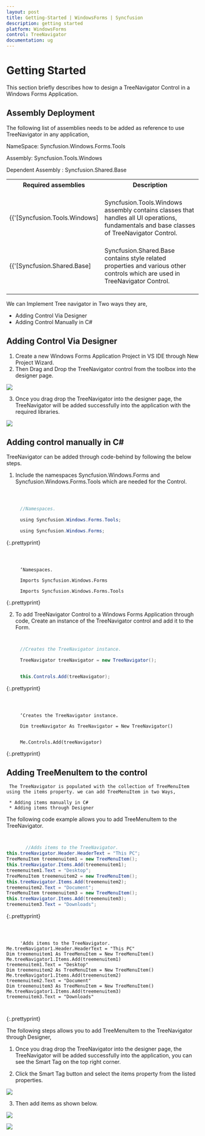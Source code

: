 ```yaml
---
layout: post
title: Getting-Started | WindowsForms | Syncfusion
description: getting started
platform: WindowsForms
control: TreeNavigator 
documentation: ug
---
```


# Getting Started

This section briefly describes how to design a TreeNavigator Control in a Windows Forms Application.

## Assembly Deployment
The following list of assemblies needs to be added as reference to use TreeNavigator in any application,

NameSpace: Syncfusion.Windows.Forms.Tools

Assembly: Syncfusion.Tools.Windows

Dependent Assembly : Syncfusion.Shared.Base

<table>
<tr>
<th>
Required assemblies<br/><br/></th><th>
Description<br/><br/></th></tr>
<tr>
<td>
{{'[Syncfusion.Tools.Windows]<br/><br/></td><td>
Syncfusion.Tools.Windows assembly contains classes that handles all UI operations, fundamentals and base classes of TreeNavigator Control.<br/><br/></td></tr>
<tr>
<td>
{{'[Syncfusion.Shared.Base]<br/><br/></td><td>
Syncfusion.Shared.Base contains style related properties and various other controls which are used in TreeNavigator Control.<br/><br/></td></tr>
</table>

We can Implement Tree navigator in Two ways they are,
*	Adding Control Via Designer
*	Adding Control Manually in C#


## Adding Control Via Designer

1.	Create a new Windows Forms Application Project in VS IDE through New Project Wizard.
2.	Then Drag and Drop the TreeNavigator control from the toolbox into the designer page.


![](Getting-Started_images/DragDrop.png)


3.	Once you drag drop the TreeNavigator into the designer page, the TreeNavigator will be added successfully into the application with the required libraries.


![](Getting-Started_images/AfterDragDrop.png)



## Adding control manually in C#
TreeNavigator can be added through code-behind by following the below steps.

1.	Include the namespaces Syncfusion.Windows.Forms and Syncfusion.Windows.Forms.Tools which are needed for the Control.



   ~~~ cs



		//Namespaces.

		using Syncfusion.Windows.Forms.Tools;

		using Syncfusion.Windows.Forms;

   ~~~
   {:.prettyprint}

   ~~~ vbnet



		‘Namespaces.

		Imports Syncfusion.Windows.Forms

		Imports Syncfusion.Windows.Forms.Tools

   ~~~
   {:.prettyprint}

2.	To add TreeNavigator Control to a Windows Forms Application through code, Create an instance of the TreeNavigator control and add it to the Form.

   ~~~ cs


		//Creates the TreeNavigator instance.

		TreeNavigator treeNavigator = new TreeNavigator();


		this.Controls.Add(treeNavigator);

   ~~~
   {:.prettyprint}

   ~~~ vbnet



		‘Creates the TreeNavigator instance.

		Dim treeNavigator As TreeNavigator = New TreeNavigator()


		Me.Controls.Add(treeNavigator)

   ~~~
   {:.prettyprint}

## Adding TreeMenuItem to the control
     The TreeNavigator is populated with the collection of TreeMenuItem using the items property. we can add TreeMenuItem in two Ways,
     
     * Adding items manually in C#
	 * Adding items through Designer 

The following code example allows you to add TreeMenuItem to the TreeNavigator.



 ~~~ cs


		//Adds items to the TreeNavigator.
this.treeNavigator.Header.HeaderText = "This PC";
TreeMenuItem treemenuitem1 = new TreeMenuItem();
this.treeNavigator.Items.Add(treemenuitem1);
treemenuitem1.Text = "Desktop";
TreeMenuItem treemenuitem2 = new TreeMenuItem();
this.treeNavigator.Items.Add(treemenuitem2);
treemenuitem2.Text = "Document";
TreeMenuItem treemenuitem3 = new TreeMenuItem();
this.treeNavigator.Items.Add(treemenuitem3);
treemenuitem3.Text = "Downloads";

   ~~~
   {:.prettyprint}

   ~~~ vbnet



		'Adds items to the TreeNavigator.
Me.treeNavigator1.Header.HeaderText = "This PC"
Dim treemenuitem1 As TreeMenuItem = New TreeMenuItem()
Me.treeNavigator1.Items.Add(treemenuitem1)
treemenuitem1.Text = "Desktop"
Dim treemenuitem2 As TreeMenuItem = New TreeMenuItem()
Me.treeNavigator1.Items.Add(treemenuitem2)
treemenuitem2.Text = "Document"
Dim treemenuitem3 As TreeMenuItem = New TreeMenuItem()
Me.treeNavigator1.Items.Add(treemenuitem3)
treemenuitem3.Text = "Downloads"



   ~~~
   {:.prettyprint}



The following steps allows you to add TreeMenuItem to the TreeNavigator through Designer,
1.	Once you drag drop the TreeNavigator into the designer page, the TreeNavigator will be added successfully into the application, you can see the Smart Tag on the top right corner.

2.	Click the Smart Tag button and select the items property from the listed properties.

![](Getting-Started_images/ThroughDesigner.png)

3.	Then add  items as shown below.
   
![](Getting-Started_images/ThroughDesigner2.png)

![](Getting-Started_images/Adding_TreeMenuitems.png)